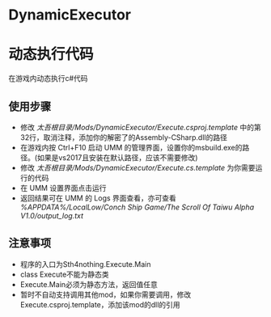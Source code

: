 # DynamicExecutor
# 动态执行代码

在游戏内动态执行c#代码

## 使用步骤
- 修改 *太吾根目录/Mods/DynamicExecutor/Execute.csproj.template* 中的第32行，取消注释，添加你的解密了的Assembly-CSharp.dll的路径
- 在游戏内按 Ctrl+F10 启动 UMM 的管理界面，设置你的msbuild.exe的路径。(如果是vs2017且安装在默认路径，应该不需要修改)
- 修改 *太吾根目录/Mods/DynamicExecutor/Execute.cs.template* 为你需要运行的代码
- 在 UMM 设置界面点击运行
- 返回结果可在 UMM 的 Logs 界面查看，亦可查看 *%APPDATA%/LocalLow/Conch Ship Game/The Scroll Of Taiwu Alpha V1.0/output_log.txt*

## 注意事项
- 程序的入口为Sth4nothing.Execute.Main
- class Execute不能为静态类
- Execute.Main必须为静态方法，返回值任意
- 暂时不自动支持调用其他mod，如果你需要调用，修改Execute.csproj.template，添加该mod的dll的引用

